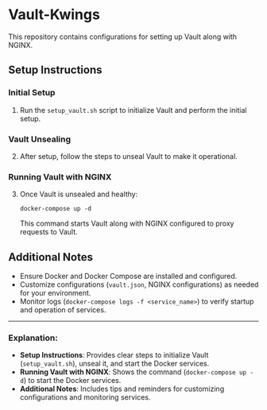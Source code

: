 # Vault-Kwings

This repository contains configurations for setting up Vault along with NGINX.

## Setup Instructions

### Initial Setup

1. Run the `setup_vault.sh` script to initialize Vault and perform the initial setup.

### Vault Unsealing

2. After setup, follow the steps to unseal Vault to make it operational.

### Running Vault with NGINX

3. Once Vault is unsealed and healthy:

   ```
   docker-compose up -d
   ```

   This command starts Vault along with NGINX configured to proxy requests to Vault.

## Additional Notes

- Ensure Docker and Docker Compose are installed and configured.
- Customize configurations (`vault.json`, NGINX configurations) as needed for your environment.
- Monitor logs (`docker-compose logs -f <service_name>`) to verify startup and operation of services.

---

### Explanation:

- **Setup Instructions**: Provides clear steps to initialize Vault (`setup_vault.sh`), unseal it, and start the Docker services.
- **Running Vault with NGINX**: Shows the command (`docker-compose up -d`) to start the Docker services.
- **Additional Notes**: Includes tips and reminders for customizing configurations and monitoring services.